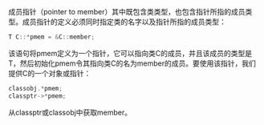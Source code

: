 成员指针（pointer to member）其中既包含类类型，也包含指针所指的成员类型。成员指针的定义必须同时指定类的名字以及指针所指的成员类型：

```c++
T C::*pmem = &C::member;
```

该语句将pmem定义为一个指针，它可以指向类C的成员，并且该成员的类型是T，然后初始化pmem令其指向类C的名为member的成员。要使用该指针，我们提供C的一个对象或指针：

```c++
classobj.*pmem;
classptr->*pmem;
```

从classptr或classobj中获取member。
